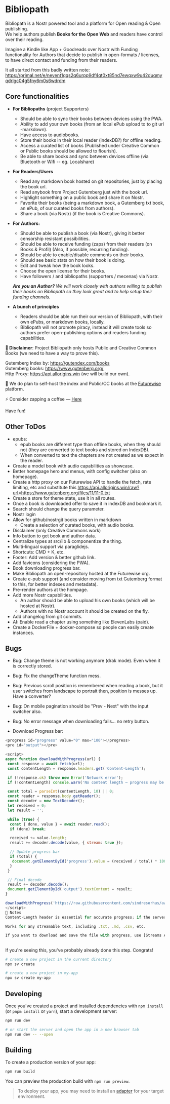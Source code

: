 # Bibliopath

Bibliopath is a Nostr powered tool and a platform for Open reading & Open publishing.
<br />
We help authors publish **Books for the Open Web** and readers have control over their reading.

Imagine a Kindle like App + Goodreads over Nostr with Funding functionality for Authors that decide to publish in open-formats / licenses, to have direct contact and funding from their readers.

It all started from this badly written note: <https://primal.net/e/nevent1qqs2q6urpp9df4qt0xt85nd7ewqxw9u42duqmyqdrlgc04g5fny6m0s6wdrdm>

## Core functionalities

- **For Bibliopaths** (project Supporters)
  - Should be able to sync their books between devices using the PWA.
  - Ability to add your own books (from an local ePub upload to to git url -markdown).
  - Have access to audiobooks.
  - Store their books in their local reader (indexDB?) for offline reading.
  - Access a curated list of books (Published under Creative Common or Public books should be allowed to flourish).
  - Be able to share books and sync between devices offline (via Bluetooth or Wifi -- eg. Localshare)

- **For Readers/Users**
  - Read any markdown book hosted on git repositories, just by placing the book url.
  - Read anybook from Project Gutemberg just with the book url.
  - Highlight something on a public book and share it on Nostr.
  - Favorite their books (being a markdown book, a Gutemberg txt book, an ePub, of our curated books from authors).
  - Share a book (via Nostr) (if the book is Creative Commons).

- **For Authors:**
  - Should be able to publish a book (via Nostr), giving it better censorship resistant possibilities.
  - Should be able to receive funding (zaps) from their readers (on Books & Profil) (Also, if possible, recurring funding).
  - Should be able to enable/disable comments on their books.
  - Should see basic stats on how their book is doing.
  - Edit and tweak how the book looks.
  - Choose the open license for their books.
  - Have followers / and bibliopaths (supporters / mecenas) via Nostr.

  _**Are you an Author?** We will work closely with authors willing to publish their books on Bibliopath so they look great and to help setup their funding channels._

- **A bunch of principles**
  - Readers should be able run their our version of Bibliopath, with their own ePubs, or markdown books, locally.
  - Bibliopath will not promote piracy, instead it will create tools so authors prefer open-publishing options and readers funding capabilities.

**🚨 Disclaimer**: Project Bibliopath only hosts Public and Creative Common Books (we need to have a way to prove this).

Gutemberg Index by: <https://gutendex.com/books>
<br>
Gutemberg books: <https://www.gutenberg.org/>
<br>
Http Proxy: <https://api.allorigins.win> (we will build our own).

🚨 We do plan to self-host the index and Public/CC books at the [Futurewise](https://www.futurewise.lat/) platform.

⚡️ Consider zapping a coffee — [Here](https://njump.me/nprofile1qqs8wftkcz9achdy8ascqtnk0v3rrcevda2klm8wqyd6xrlk8skc22gekra89)

Have fun!

## Other ToDos

- epubs:
  - epub books are different type than offline books, when they should not (they are converted to text books and stored on IndexDB).
  - When converted to text the chapters are not created as we expect in the reader.
- Create a model book with audio capabilities as showcase.
- Better homepage hero and menus, with config switcher (also on homepage).
- Create a http proxy on our Futurewise API to handle the fetch, rate limiting, etc and substitute this <https://api.allorigins.win/raw?url=https://www.gutenberg.org/files/11/11-0.txt>
- Create a store for theme state, use it in all routes.
- Once a book is downloaded offer to save it in indexDB and bookmark it.
- Search should change the query parameter.
- Nostr login
- Allow for github/nostrgit books written in markdown
  - Create a selection of curated books, with audio books.
- Disclaimer (only Creative Commons work)
- Info button to get book and author data.
- Centralize types at src/lib & componentize the thing.
- Multi-lingual support via paraglidejs.
- Shortcuts: CMD + K, etc.
- Footer: Add version & better github link.
- Add favicons (considering the PWA).
- Book downloading progress bar.
- Make Bibliopath an open-repository hosted at the Futurewise org.
- Create e-pub support (and consider moving from txt Gutemberg format to this, for better indexes and metadata).
- Pre-render authors at the hompage.
- Add more Nostr capabilities.
  - An author should be able to upload his own books (which will be hosted at Nostr).
  - Authors with no Nostr account it should be created on the fly.
- Add changelog from git commits.
- AI: Enable read a chapter using something like ElevenLabs (paid).
- Create a DockerFile + docker-compose so people can easily create instances.

## Bugs

- Bug: Change theme is not working anymore (drak mode). Even when it is correctly stored.
- Bug: Fix the changeTheme function mess.
- Bug: Previous scroll position is remembered when reading a book, but it user switches from landscape to portrait then, position is messes up. Have a converter?
- Bug: On mobile pagination should be "Prev - Next" with the input switcher also.
- Bug: No error message when downloading fails... no retry button.

- Download Progress bar:

```javascript
<progress id="progress" value="0" max="100"></progress>
<pre id="output"></pre>

<script>
async function downloadWithProgress(url) {
 const response = await fetch(url);
 const contentLength = response.headers.get('Content-Length');

 if (!response.ok) throw new Error('Network error');
 if (!contentLength) console.warn('No content length — progress may be inaccurate');

 const total = parseInt(contentLength, 10) || 0;
 const reader = response.body.getReader();
 const decoder = new TextDecoder();
 let received = 0;
 let result = '';

 while (true) {
  const { done, value } = await reader.read();
  if (done) break;

  received += value.length;
  result += decoder.decode(value, { stream: true });

  // Update progress bar
  if (total) {
   document.getElementById('progress').value = (received / total) * 100;
  }
 }

 // Final decode
 result += decoder.decode();
 document.getElementById('output').textContent = result;
}

downloadWithProgress('https://raw.githubusercontent.com/sindresorhus/awesome/main/readme.md');
</script>
🧠 Notes
Content-Length header is essential for accurate progress; if the server doesn’t provide it, you can still show indeterminate progress (e.g. spinner).

Works for any streamable text, including .txt, .md, .csv, etc.

If you want to download and save the file with progress, use [Streams API + File System API] or blobs + URL.createObjectURL.
```

##

If you're seeing this, you've probably already done this step. Congrats!

```bash
# create a new project in the current directory
npx sv create

# create a new project in my-app
npx sv create my-app
```

## Developing

Once you've created a project and installed dependencies with `npm install` (or `pnpm install` or `yarn`), start a development server:

```bash
npm run dev

# or start the server and open the app in a new browser tab
npm run dev -- --open
```

## Building

To create a production version of your app:

```bash
npm run build
```

You can preview the production build with `npm run preview`.

> To deploy your app, you may need to install an [adapter](https://svelte.dev/docs/kit/adapters) for your target environment.

